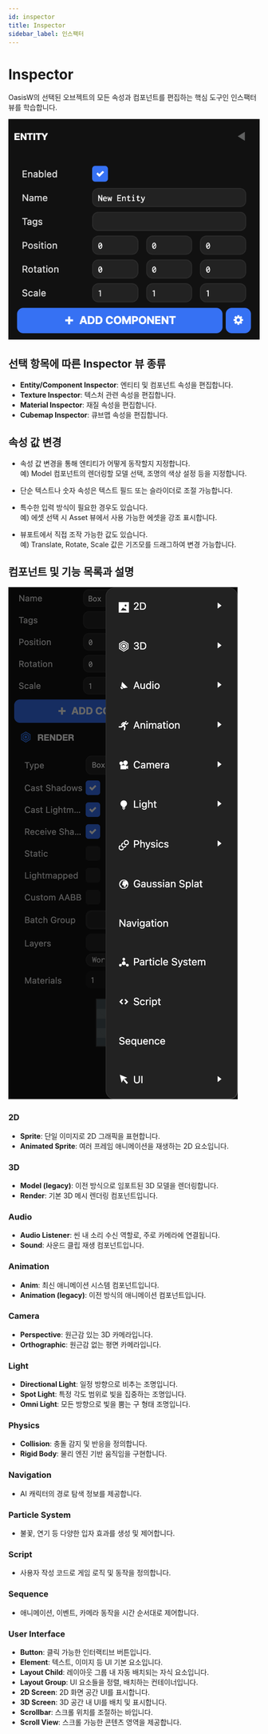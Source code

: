 ```yaml
---
id: inspector
title: Inspector
sidebar_label: 인스팩터
---
```


# Inspector

OasisW의 선택된 오브젝트의 모든 속성과 컴포넌트를 편집하는 핵심 도구인 인스팩터 뷰를 학습합니다.

![Inspector](/img/usage-guide/7_1_inspector.png)

## 선택 항목에 따른 Inspector 뷰 종류

- **Entity/Component Inspector**: 엔티티 및 컴포넌트 속성을 편집합니다.
- **Texture Inspector**: 텍스처 관련 속성을 편집합니다.
- **Material Inspector**: 재질 속성을 편집합니다.
- **Cubemap Inspector**: 큐브맵 속성을 편집합니다.

## 속성 값 변경

- 속성 값 변경을 통해 엔티티가 어떻게 동작할지 지정합니다.  
  예) Model 컴포넌트의 렌더링할 모델 선택, 조명의 색상 설정 등을 지정합니다.

- 단순 텍스트나 숫자 속성은 텍스트 필드 또는 슬라이더로 조절 가능합니다.  
- 특수한 입력 방식이 필요한 경우도 있습니다.  
  예) 에셋 선택 시 Asset 뷰에서 사용 가능한 에셋을 강조 표시합니다.

- 뷰포트에서 직접 조작 가능한 값도 있습니다.  
  예) Translate, Rotate, Scale 값은 기즈모를 드래그하여 변경 가능합니다.

## 컴포넌트 및 기능 목록과 설명

![Inspector](/img/usage-guide/7_2_component.png)

### 2D
- **Sprite**: 단일 이미지로 2D 그래픽을 표현합니다.  
- **Animated Sprite**: 여러 프레임 애니메이션을 재생하는 2D 요소입니다.

### 3D
- **Model (legacy)**: 이전 방식으로 임포트된 3D 모델을 렌더링합니다.  
- **Render**: 기본 3D 메시 렌더링 컴포넌트입니다.

### Audio
- **Audio Listener**: 씬 내 소리 수신 역할로, 주로 카메라에 연결됩니다.  
- **Sound**: 사운드 클립 재생 컴포넌트입니다.

### Animation
- **Anim**: 최신 애니메이션 시스템 컴포넌트입니다.  
- **Animation (legacy)**: 이전 방식의 애니메이션 컴포넌트입니다.

### Camera
- **Perspective**: 원근감 있는 3D 카메라입니다.  
- **Orthographic**: 원근감 없는 평면 카메라입니다.

### Light
- **Directional Light**: 일정 방향으로 비추는 조명입니다.  
- **Spot Light**: 특정 각도 범위로 빛을 집중하는 조명입니다.
- **Omni Light**: 모든 방향으로 빛을 뿜는 구 형태 조명입니다.  

### Physics
- **Collision**: 충돌 감지 및 반응을 정의합니다.  
- **Rigid Body**: 물리 엔진 기반 움직임을 구현합니다.

<!-- ### Gaussian Splat
- 점 기반 렌더링으로 입자 및 포인트 클라우드 효과를 구현합니다. -->

### Navigation
- AI 캐릭터의 경로 탐색 정보를 제공합니다.

### Particle System
- 불꽃, 연기 등 다양한 입자 효과를 생성 및 제어합니다.

### Script
- 사용자 작성 코드로 게임 로직 및 동작을 정의합니다.

### Sequence
- 애니메이션, 이벤트, 카메라 동작을 시간 순서대로 제어합니다.

### User Interface
- **Button**: 클릭 가능한 인터랙티브 버튼입니다.  
- **Element**: 텍스트, 이미지 등 UI 기본 요소입니다.  
- **Layout Child**: 레이아웃 그룹 내 자동 배치되는 자식 요소입니다.  
- **Layout Group**: UI 요소들을 정렬, 배치하는 컨테이너입니다.  
- **2D Screen**: 2D 화면 공간 UI를 표시합니다.  
- **3D Screen**: 3D 공간 내 UI를 배치 및 표시합니다.  
- **Scrollbar**: 스크롤 위치를 조절하는 바입니다.  
- **Scroll View**: 스크롤 가능한 콘텐츠 영역을 제공합니다.
